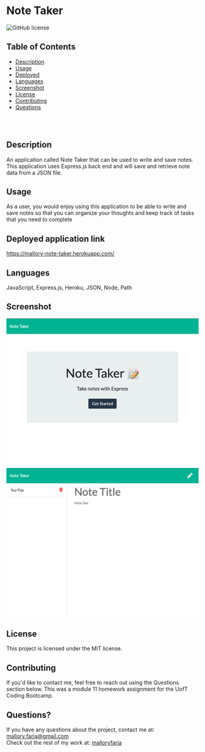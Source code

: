 #  Note Taker  <br />

![GitHub license](https://img.shields.io/badge/license-MIT-ff69b4.svg) <br />

## Table of Contents 

- [Description](#description)
- [Usage](#usage)
- [Deployed](#deployedapplicationlink)
- [Languages](#languages)
- [Screenshot](#screenshot)
- [License](#license)
- [Contributing](#contributing)
- [Questions](#questions)

<br />
<br />

## Description

An application called Note Taker that can be used to write and save notes. This application uses Express.js back end and will save and retrieve note data from a JSON file.

## Usage

As a user, you would enjoy using this application to be able to write and save notes
so that you can organize your thoughts and keep track of tasks that you need to complete <br />

## Deployed application link

https://mallory-note-taker.herokuapp.com/ <br />

## Languages

JavaScript, Express.js, Heroku, JSON, Node, Path <br />

## Screenshot

![Screenshot of the application](./public/assets/images/screenshot.jpg?raw=true) <br /> 
![Screenshot of the application](./public/assets/images/screenshot2.jpg?raw=true) <br /> 


## License

  This project is licensed under the MIT license. <br />
  
## Contributing

If you'd like to contact me, feel free to reach out using the Questions section below. This was a module 11 homework assignment for the UofT Coding Bootcamp.<br />


## Questions?

If you have any questions about the project, contact me at: 
mallory.faria@gmail.com <br />
Check out the rest of my work at: 
[malloryfaria](https://github.com/malloryfaria/) <br />



